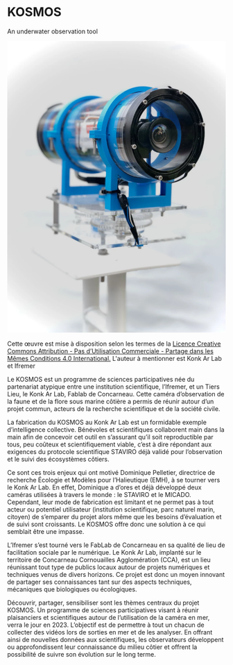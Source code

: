 # KOSMOS
An underwater observation tool

![Kosmos](docs/pictures/Kosmos3-0.webp) 

Cette œuvre est mise à disposition selon les termes de la [Licence Creative Commons Attribution - Pas d’Utilisation Commerciale - Partage dans les Mêmes Conditions 4.0 International.](https://creativecommons.org/licenses/by-nc-sa/4.0/) L'auteur à mentionner est Konk Ar Lab et Ifremer


Le KOSMOS est un programme de sciences participatives née du partenariat atypique
entre une institution scientifique, l’Ifremer, et un Tiers Lieu, le Konk Ar Lab, Fablab de
Concarneau. Cette caméra d’observation de la faune et de la flore sous marine côtière a
permis de réunir autour d’un projet commun, acteurs de la recherche scientifique et de la
société civile.

La fabrication du KOSMOS au Konk Ar Lab est un formidable exemple d’intelligence
collective. Bénévoles et scientifiques collaborent main dans la main afin de concevoir cet
outil en s’assurant qu’il soit reproductible par tous, peu coûteux et scientifiquement
viable, c’est à dire répondant aux exigences du protocole scientifique STAVIRO déjà validé pour l’observation
et le suivi des écosystèmes côtiers.

Ce sont ces trois enjeux qui ont motivé Dominique Pelletier, directrice de recherche
Écologie et Modèles pour l’Halieutique (EMH), à se tourner vers le Konk Ar Lab. En effet,
Dominique a d’ores et déjà développé deux caméras utilisées à travers le monde : le
STAVIRO et le MICADO. Cependant, leur mode de fabrication est limitant et ne permet
pas à tout acteur ou potentiel utilisateur (institution scientifique, parc naturel marin, citoyen) de s’emparer du
projet alors même que les besoins d’évaluation et de suivi sont croissants. Le KOSMOS
offre donc une solution à ce qui semblait être une impasse.

L’Ifremer s’est tourné vers le FabLab de Concarneau en sa qualité de lieu de facilitation
sociale par le numérique. Le Konk Ar Lab, implanté sur le territoire de Concarneau
Cornouailles Agglomération (CCA), est un lieu réunissant tout type de publics locaux
autour de projets numériques et techniques venus de divers horizons. Ce projet est donc
un moyen innovant de partager ses connaissances tant sur des aspects techniques,
mécaniques que biologiques ou écologiques.

Découvrir, partager, sensibiliser sont les thèmes centraux du projet KOSMOS. Un
programme de sciences participatives visant à réunir plaisanciers et scientifiques autour
de l’utilisation de la caméra en mer, verra le jour en 2023. L’objectif est de permettre à tout
un chacun de collecter des vidéos lors de sorties en mer et de les analyser. En offrant
ainsi de nouvelles données aux scientifiques, les observateurs développent ou
approfondissent leur connaissance du milieu côtier et offrent la possibilité de suivre son
évolution sur le long terme.
